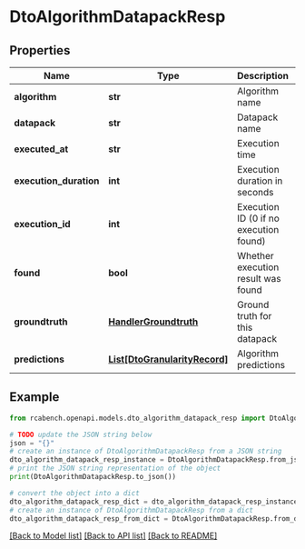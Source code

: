 # DtoAlgorithmDatapackResp


## Properties

Name | Type | Description | Notes
------------ | ------------- | ------------- | -------------
**algorithm** | **str** | Algorithm name | [optional] 
**datapack** | **str** | Datapack name | [optional] 
**executed_at** | **str** | Execution time | [optional] 
**execution_duration** | **int** | Execution duration in seconds | [optional] 
**execution_id** | **int** | Execution ID (0 if no execution found) | [optional] 
**found** | **bool** | Whether execution result was found | [optional] 
**groundtruth** | [**HandlerGroundtruth**](HandlerGroundtruth.md) | Ground truth for this datapack | [optional] 
**predictions** | [**List[DtoGranularityRecord]**](DtoGranularityRecord.md) | Algorithm predictions | [optional] 

## Example

```python
from rcabench.openapi.models.dto_algorithm_datapack_resp import DtoAlgorithmDatapackResp

# TODO update the JSON string below
json = "{}"
# create an instance of DtoAlgorithmDatapackResp from a JSON string
dto_algorithm_datapack_resp_instance = DtoAlgorithmDatapackResp.from_json(json)
# print the JSON string representation of the object
print(DtoAlgorithmDatapackResp.to_json())

# convert the object into a dict
dto_algorithm_datapack_resp_dict = dto_algorithm_datapack_resp_instance.to_dict()
# create an instance of DtoAlgorithmDatapackResp from a dict
dto_algorithm_datapack_resp_from_dict = DtoAlgorithmDatapackResp.from_dict(dto_algorithm_datapack_resp_dict)
```
[[Back to Model list]](../README.md#documentation-for-models) [[Back to API list]](../README.md#documentation-for-api-endpoints) [[Back to README]](../README.md)


